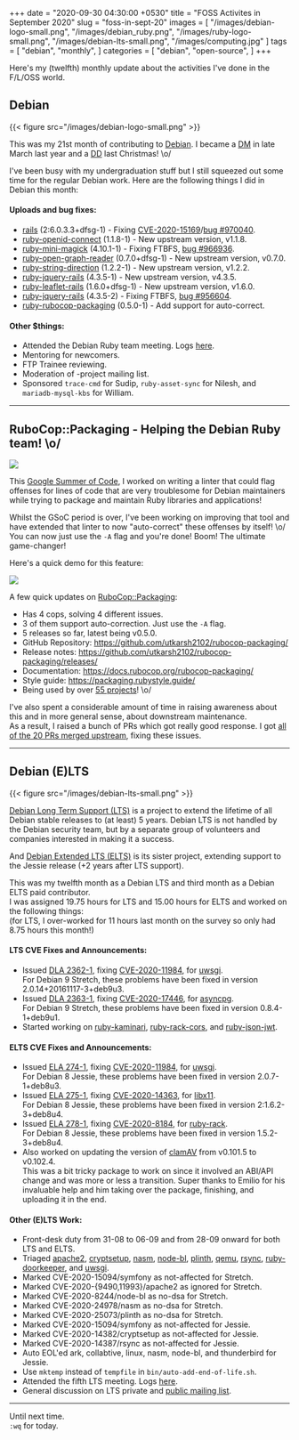 +++
date = "2020-09-30 04:30:00 +0530"
title = "FOSS Activites in September 2020"
slug = "foss-in-sept-20"
images = [
    "/images/debian-logo-small.png",
    "/images/debian_ruby.png",
    "/images/ruby-logo-small.png",
    "/images/debian-lts-small.png",
    "/images/computing.jpg"
]
tags = [
    "debian",
    "monthly",
]
categories = [
    "debian",
    "open-source",
]
+++

Here's my (twelfth) monthly update about the activities I've done in the F/L/OSS world.

## Debian
{{< figure src="/images/debian-logo-small.png" >}}

This was my 21st month of contributing to [Debian](https://www.debian.org/).
I became a [DM](https://wiki.debian.org/DebianMaintainer) in late March last year and a [DD](https://wiki.debian.org/DebianDeveloper) last Christmas! \o/

I've been busy with my undergraduation stuff but I still squeezed out some time for the regular Debian work.
Here are the following things I did in Debian this month:

#### Uploads and bug fixes:

- [rails](https://tracker.debian.org/pkg/rails) (2:6.0.3.3+dfsg-1) - Fixing [CVE-2020-15169](https://security-tracker.debian.org/tracker/CVE-2020-15169)/[bug #970040](https://bugs.debian.org/970040).
- [ruby-openid-connect](https://tracker.debian.org/pkg/ruby-openid-connect) (1.1.8-1) - New upstream version, v1.1.8.
- [ruby-mini-magick](https://tracker.debian.org/pkg/ruby-mini-magick) (4.10.1-1) - Fixing FTBFS, [bug #966936](https://bugs.debian.org/966936).
- [ruby-open-graph-reader](https://tracker.debian.org/pkg/ruby-open-graph-reader) (0.7.0+dfsg-1) - New upstream version, v0.7.0.
- [ruby-string-direction](https://tracker.debian.org/pkg/ruby-string-direction) (1.2.2-1) - New upstream version, v1.2.2.
- [ruby-jquery-rails](https://tracker.debian.org/pkg/ruby-jquery-rails) (4.3.5-1) - New upstream version, v4.3.5.
- [ruby-leaflet-rails](https://tracker.debian.org/pkg/ruby-leaflet-rails) (1.6.0+dfsg-1) - New upstream version, v1.6.0.
- [ruby-jquery-rails](https://tracker.debian.org/pkg/ruby-jquery-rails) (4.3.5-2) - Fixing FTBFS, [bug #956604](https://bugs.debian.org/956604).
- [ruby-rubocop-packaging](https://tracker.debian.org/pkg/ruby-rubocop-packaging) (0.5.0-1) - Add support for auto-correct.

#### Other $things:

- Attended the Debian Ruby team meeting. Logs [here](http://meetbot.debian.net/debian-ruby/2020/debian-ruby.2020-09-04-16.29.html).
- Mentoring for newcomers.
- FTP Trainee reviewing.
- Moderation of -project mailing list.
- Sponsored `trace-cmd` for Sudip, `ruby-asset-sync` for Nilesh, and `mariadb-mysql-kbs` for William.

---

## RuboCop::Packaging - Helping the Debian Ruby team! \o/
![](/images/debian_ruby.png#center)

This [Google Summer of Code](https://summerofcode.withgoogle.com/), I worked on writing a linter that could flag offenses for lines of code
that are very troublesome for Debian maintainers while trying to package and maintain Ruby libraries and applications!

Whilst the GSoC period is over, I've been working on improving that tool and have extended that linter to now "auto-correct" these offenses
by itself! \o/  
You can now just use the `-A` flag and you're done! Boom! The ultimate game-changer!

Here's a quick demo for this feature:

![](/images/packaging_autocorrector.gif#gif)

A few quick updates on [RuboCop::Packaging](https://github.com/utkarsh2102/rubocop-packaging):
- Has 4 cops, solving 4 different issues.
- 3 of them support auto-correction. Just use the `-A` flag.
- 5 releases so far, latest being v0.5.0.
- GitHub Repository: https://github.com/utkarsh2102/rubocop-packaging/
- Release notes: https://github.com/utkarsh2102/rubocop-packaging/releases/
- Documentation: https://docs.rubocop.org/rubocop-packaging/
- Style guide: https://packaging.rubystyle.guide/
- Being used by over [55 projects](https://github.com/utkarsh2102/rubocop-packaging/network/dependents)! \o/

I've also spent a considerable amount of time in raising awareness about this and in more general sense, about downstream maintenance.  
As a result, I raised a bunch of PRs which got really good response. I got [all of the 20 PRs merged upstream](https://github.com/utkarsh2102?tab=overview&from=2020-09-01&to=2020-09-30),
fixing these issues.

---

## Debian (E)LTS
{{< figure src="/images/debian-lts-small.png" >}}

[Debian Long Term Support (LTS)](https://www.freexian.com/en/services/debian-lts.html) is a project to extend the lifetime of all Debian stable releases to (at least) 5 years. Debian LTS is not handled by the Debian security team, but by a separate group of volunteers and companies interested in making it a success.  

And [Debian Extended LTS (ELTS)](https://deb.freexian.com/extended-lts) is its sister project, extending support to the Jessie release (+2 years after LTS support).

This was my twelfth month as a Debian LTS and third month as a Debian ELTS paid contributor.  
I was assigned 19.75 hours for LTS and 15.00 hours for ELTS and worked on the following things:  
(for LTS, I over-worked for 11 hours last month on the survey so only had 8.75 hours this month!)

#### LTS CVE Fixes and Announcements:

- Issued [DLA 2362-1](https://lists.debian.org/debian-lts-announce/2020/09/msg00001.html), fixing [CVE-2020-11984](https://security-tracker.debian.org/tracker/CVE-2020-11984), for [uwsgi](https://tracker.debian.org/pkg/uwsgi).  
  For Debian 9 Stretch, these problems have been fixed in version 2.0.14+20161117-3+deb9u3.
- Issued [DLA 2363-1](https://lists.debian.org/debian-lts-announce/2020/09/msg00002.html), fixing [CVE-2020-17446](https://security-tracker.debian.org/tracker/CVE-2020-17446), for [asyncpg](https://tracker.debian.org/pkg/asyncpg).  
  For Debian 9 Stretch, these problems have been fixed in version 0.8.4-1+deb9u1.
- Started working on [ruby-kaminari](https://tracker.debian.org/pkg/ruby-kaminari), [ruby-rack-cors](https://tracker.debian.org/pkg/ruby-rack-cors), and [ruby-json-jwt](https://tracker.debian.org/pkg/ruby-json-jwt).

#### ELTS CVE Fixes and Announcements:

- Issued [ELA 274-1](https://deb.freexian.com/extended-lts/updates/ela-274-1-uwsgi), fixing [CVE-2020-11984](https://security-tracker.debian.org/tracker/CVE-2020-11984), for [uwsgi](https://tracker.debian.org/pkg/uwsgi).  
  For Debian 8 Jessie, these problems have been fixed in version 2.0.7-1+deb8u3.
- Issued [ELA 275-1](https://deb.freexian.com/extended-lts/updates/ela-275-1-libx11), fixing [CVE-2020-14363](https://security-tracker.debian.org/tracker/CVE-2020-14363), for [libx11](https://tracker.debian.org/pkg/libx11).  
  For Debian 8 Jessie, these problems have been fixed in version 2:1.6.2-3+deb8u4.
- Issued [ELA 278-1](https://deb.freexian.com/extended-lts/updates/ela-278-1-ruby-rack), fixing [CVE-2020-8184](https://security-tracker.debian.org/tracker/CVE-2020-8184), for [ruby-rack](https://tracker.debian.org/pkg/ruby-rack).  
  For Debian 8 Jessie, these problems have been fixed in version 1.5.2-3+deb8u4.
- Also worked on updating the version of [clamAV](https://tracker.debian.org/pkg/clamav) from v0.101.5 to v0.102.4.  
  This was a bit tricky package to work on since it involved an ABI/API change and was more or less a transition.
  Super thanks to Emilio for his invaluable help and him taking over the package, finishing, and uploading it in the end.

#### Other (E)LTS Work:

- Front-desk duty from 31-08 to 06-09 and from 28-09 onward for both LTS and ELTS.
- Triaged [apache2](https://tracker.debian.org/pkg/apache2),
[cryptsetup](https://tracker.debian.org/pkg/cryptsetup),
[nasm](https://tracker.debian.org/pkg/nasm),
[node-bl](https://tracker.debian.org/pkg/node-bl),
[plinth](https://tracker.debian.org/pkg/plinth),
[qemu](https://tracker.debian.org/pkg/qemu),
[rsync](https://tracker.debian.org/pkg/rsync),
[ruby-doorkeeper](https://tracker.debian.org/pkg/ruby-doorkeeper), and
[uwsgi](https://tracker.debian.org/pkg/uwsgi).
- Marked CVE-2020-15094/symfony as not-affected for Stretch.
- Marked CVE-2020-{9490,11993}/apache2 as ignored for Stretch.
- Marked CVE-2020-8244/node-bl as no-dsa for Stretch.
- Marked CVE-2020-24978/nasm as no-dsa for Stretch.
- Marked CVE-2020-25073/plinth as no-dsa for Stretch.
- Marked CVE-2020-15094/symfony as not-affected for Jessie.
- Marked CVE-2020-14382/cryptsetup as not-affected for Jessie.
- Marked CVE-2020-14387/rsync as not-affected for Jessie.
- Auto EOL'ed ark, collabtive, linux, nasm, node-bl, and thunderbird for Jessie.
- Use `mktemp` instead of `tempfile` in `bin/auto-add-end-of-life.sh`.
- Attended the fifth LTS meeting. Logs [here](http://meetbot.debian.net/debian-lts/2020/debian-lts.2020-09-24-14.58.html).
- General discussion on LTS private and [public mailing list](https://lists.debian.org/debian-lts/2020/09/threads.html).

---

Until next time.  
`:wq` for today.
